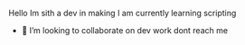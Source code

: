 Hello Im sith a dev in making
I am currently learning scripting
- 💞️ I’m looking to collaborate on dev work
dont reach me
